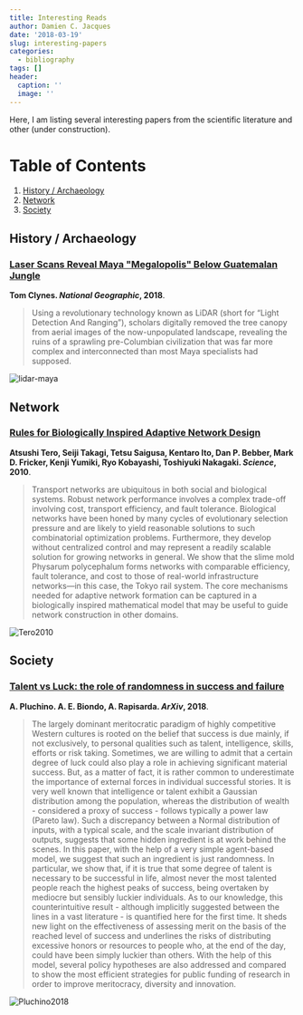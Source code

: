 ```yaml
---
title: Interesting Reads
author: Damien C. Jacques
date: '2018-03-19'
slug: interesting-papers
categories:
  - bibliography
tags: []
header:
  caption: ''
  image: ''
---
```


Here, I am listing several interesting papers from the scientific literature and other (under construction). 
# Table of Contents
1. [History / Archaeology](#history)
2. [Network](#network)
3. [Society](#society)

<a name="history"></a> 
## History / Archaeology

### [Laser Scans Reveal Maya "Megalopolis" Below Guatemalan Jungle](https://news.nationalgeographic.com/2018/02/maya-laser-lidar-guatemala-pacunam/)

**Tom Clynes. *National Geographic*, 2018**.

>  Using a revolutionary technology known as LiDAR (short for “Light Detection And Ranging”), scholars digitally removed the tree canopy from aerial images of the now-unpopulated landscape, revealing the ruins of a sprawling pre-Columbian civilization that was far more complex and interconnected than most Maya specialists had supposed.

![lidar-maya](/img/bibliography/lidar-maya.png)

<a name="network"></a>
## Network

### [Rules for Biologically Inspired Adaptive Network Design](http://science.sciencemag.org/content/327/5964/439)

**Atsushi Tero, Seiji Takagi, Tetsu Saigusa, Kentaro Ito, Dan P. Bebber, Mark D. Fricker, Kenji Yumiki, Ryo Kobayashi, Toshiyuki Nakagaki. *Science*, 2010**.

> Transport networks are ubiquitous in both social and biological systems. Robust network performance involves a complex trade-off involving cost, transport efficiency, and fault tolerance. Biological networks have been honed by many cycles of evolutionary selection pressure and are likely to yield reasonable solutions to such combinatorial optimization problems. Furthermore, they develop without centralized control and may represent a readily scalable solution for growing networks in general. We show that the slime mold Physarum polycephalum forms networks with comparable efficiency, fault tolerance, and cost to those of real-world infrastructure networks—in this case, the Tokyo rail system. The core mechanisms needed for adaptive network formation can be captured in a biologically inspired mathematical model that may be useful to guide network construction in other domains.

![Tero2010](/img/bibliography/Tero2010.png)

<a name="society"></a>
## Society

### [Talent vs Luck: the role of randomness in success and failure](https://arxiv.org/abs/1802.07068)

**A. Pluchino. A. E. Biondo, A. Rapisarda. *ArXiv*, 2018**.

> The largely dominant meritocratic paradigm of highly competitive Western cultures is rooted on the belief that success is due mainly, if not exclusively, to personal qualities such as talent, intelligence, skills, efforts or risk taking. Sometimes, we are willing to admit that a certain degree of luck could also play a role in achieving significant material success. But, as a matter of fact, it is rather common to underestimate the importance of external forces in individual successful stories. It is very well known that intelligence or talent exhibit a Gaussian distribution among the population, whereas the distribution of wealth - considered a proxy of success - follows typically a power law (Pareto law). Such a discrepancy between a Normal distribution of inputs, with a typical scale, and the scale invariant distribution of outputs, suggests that some hidden ingredient is at work behind the scenes. In this paper, with the help of a very simple agent-based model, we suggest that such an ingredient is just randomness. In particular, we show that, if it is true that some degree of talent is necessary to be successful in life, almost never the most talented people reach the highest peaks of success, being overtaken by mediocre but sensibly luckier individuals. As to our knowledge, this counterintuitive result - although implicitly suggested between the lines in a vast literature - is quantified here for the first time. It sheds new light on the effectiveness of assessing merit on the basis of the reached level of success and underlines the risks of distributing excessive honors or resources to people who, at the end of the day, could have been simply luckier than others. With the help of this model, several policy hypotheses are also addressed and compared to show the most efficient strategies for public funding of research in order to improve meritocracy, diversity and innovation.

![Pluchino2018](/img/bibliography/Pluchino2018.png)
